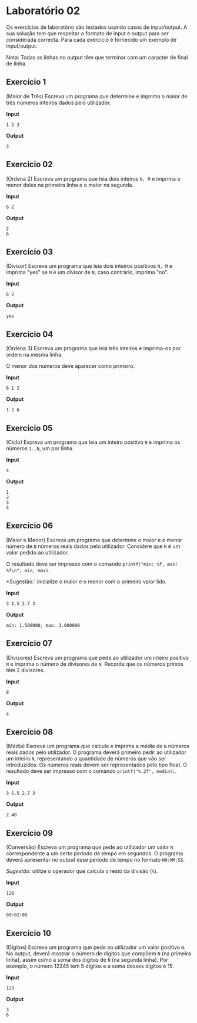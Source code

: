 # Laboratório 02

Os exercícios de laboratório são testados usando casos de input/output.
A sua solução tem que respeitar o formato de input e output para ser considerada correcta. Para cada exercício é fornecido um exemplo de input/output.

Nota: Todas as linhas no output têm que terminar com um caracter de final de linha.

## Exercício 1

(Maior de Três) Escreva um programa que determine e imprima o maior de três números inteiros dados pelo utilizador.

**Input**
```
1 2 3
```

**Output**
```
3
```


## Exercício 02

(Ordena 2) Escreva um programa que leia dois inteiros `N, M` e imprima o menor deles na primeira linha e o maior na segunda.

**Input**
```
6 2
```

**Output**
```
2
6
```


## Exercício 03

(Divisor) Escreva um programa que leia dois inteiros positivos `N, M` e imprima "yes" se `M` é um divisor de `N`, caso contrário, imprima "no".

**Input**
```
6 2
```

**Output**
```
yes
```


## Exercício 04

(Ordena 3) Escreva um programa que leia três inteiros e imprima-os por ordem na mesma linha.

O menor dos números deve aparecer como primeiro.

**Input**
```
6 1 2
```

**Output**
```
1 2 6
```


## Exercício 05

(Ciclo) Escreva um programa que leia um inteiro positivo `N` e imprima os números `1..N`, um por linha.

**Input**
```
4
```

**Output**
```
1
2
3
4
```


## Exercício 06

(Maior e Menor) Escreva um programa que determine o maior e o menor número de `N` números reais dados pelo utilizador. Considere que `N` é um valor pedido ao utilizador.

O resultado deve ser impresso com o comando `printf("min: %f, max: %f\n", min, max)`.

*Sugestão:` inicialize o maior e o menor com o primeiro valor lido.

**Input**
```
3 1.5 2.7 3
```

**Output**
```
min: 1.500000, max: 3.000000
```


## Exercício 07

(Divisores) Escreva um programa que pede ao utilizador um inteiro positivo `N` e imprima o número de divisores de `N`. Recorde que os números primos têm 2 divisores.


**Input**
```
8
```

**Output**
```
4
```

## Exercício 08

(Média) Escreva um programa que calcule e imprima a média de `N` números reais dados pelo utilizador.  O programa deverá primeiro pedir ao utilizador um inteiro `N`, representando a quantidade de números que vão ser introduzidos. Os números reais devem ser representados pelo tipo float. O resultado deve ser impresso com o comando `printf("%.2f", media);`.


**Input**
```
3 1.5 2.7 3
```

**Output**
```
2.40
```

## Exercício 09

(Conversão) Escreva um programa que pede ao utilizador um valor `N` correspondente a um certo período de tempo em segundos. O programa deverá apresentar no output esse período de tempo no formato `HH:MM:SS`.

*Sugestão:* utilize o operador que calcula o resto da divisão (`%`).

**Input**
```
120
```

**Output**
```
00:02:00
```

## Exercício 10

(Dígitos) Escreva um programa que pede ao utilizador um valor positivo `N`. No output, deverá mostrar o número de dígitos que compõem `N` (na primeira linha), assim como a soma dos dígitos de `N` (na segunda linha). Por exemplo, o número 12345 tem 5 dígitos e a soma desses dígitos é 15.

**Input**
```
123
```

**Output**
```
3
6
```
